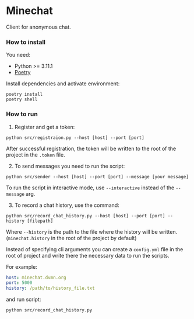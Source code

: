 # Minechat

Client for anonymous chat.

### How to install
You need:
- Python >= 3.11.1
- [Poetry](https://python-poetry.org/docs/#installation)

Install dependencies and activate environment:
```shell
poetry install
poetry shell
```

### How to run

1. Register and get a token:
```shell
python src/registraion.py --host [host] --port [port]
```
 After successful registration, the token will be written to the root of the project in the `.token` file.

2. To send messages you need to run the script:
```shell
python src/sender --host [host] --port [port] --message [your message]
```
To run the script in interactive mode, use `--interactive` instead of the `--message` arg.

3. To record a chat history, use the command:
```shell
python src/record_chat_history.py --host [host] --port [port] --history [filepath]
```
Where `--history` is the path to the file where the history will be written. (`minechat.history` in the root of the project by default)

Instead of specifying cli arguments you can create a `config.yml` file in the root of project and write there the necessary data to run the scripts.

For example:

```yaml
host: minechat.dvmn.org
port: 5000
history: /path/to/history_file.txt
```

and run script:
```shell
python src/record_chat_history.py
```